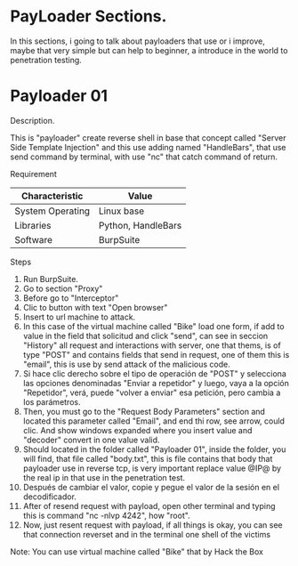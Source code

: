 # PayLoader Sections.

In this sections, i going to talk about payloaders that use or i improve, maybe that very simple but can help to beginner, a introduce in the world to penetration testing.

# Payloader 01

 Description.

 This is "payloader" create reverse shell in base that concept called "Server Side Template Injection" and this use adding named "HandleBars", that use send command by terminal, with use "nc" that catch command of return.

 Requirement

| Characteristic | Value |
| ------------- | ------------- |
| System Operating  | Linux base  |
| Libraries  | Python, HandleBars  |
| Software  |  BurpSuite   |

Steps

1. Run BurpSuite.
2. Go to section "Proxy"
3. Before go to "Interceptor"
4. Clic to button with text "Open browser"
5. Insert to url machine to attack.
6. In this case of the virtual machine called "Bike" load one form, if add to value in the field that solicitud and click "send", can see in seccion "History" all request and interactions with server, one that thems, is  of type "POST" and contains fields that send in request, one of them this is "email", this is use by  send attack of the malicious code.
7. Si hace clic derecho sobre el tipo de operación de "POST" y selecciona las opciones denominadas "Enviar a repetidor" y luego, vaya a la opción "Repetidor", verá, puede "volver a enviar" esa petición, pero cambia a los parámetros.
8. Then, you must go to the "Request Body Parameters" section and located this parameter called "Email", and end thi row, see arrow, could clic. And show windows expanded where you insert value and "decoder" convert in one value valid.
9. Should located in the folder called "Payloader 01", inside the folder, you will find, that file called "body.txt", this is file contains that body that payloader use in reverse tcp, is very important replace value @IP@ by the real ip in that use in the penetration test.
10. Después de cambiar el valor, copie y pegue el valor de la sesión en el decodificador.
11. After of resend request with payload, open other terminal and typing this is command "nc -nlvp 4242", how "root".
11. Now, just resent request with payload, if all things is okay, you can see that connection reverset and in the terminal one shell of the victims

 Note: You can use virtual machine called "Bike" that by Hack the Box

 



